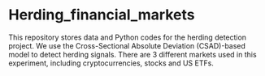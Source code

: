 # Herding_financial_markets
This repository stores data and Python codes for the herding detection project. We use the Cross-Sectional Absolute Deviation (CSAD)-based model to detect herding signals. There are 3 different markets used in this experiment, including cryptocurrencies, stocks and US ETFs.
